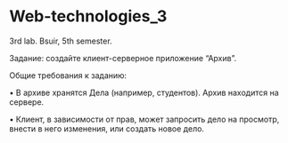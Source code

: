 # Web-technologies_3
3rd lab. Bsuir, 5th semester.

Задание: создайте клиент-серверное приложение “Архив”.

Общие требования к заданию:

• В архиве хранятся Дела (например, студентов). Архив находится на сервере.

• Клиент, в зависимости от прав, может запросить дело на просмотр, внести в 
него изменения, или создать новое дело.
